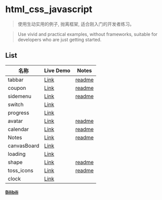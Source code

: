 # html_css_javascript

> 使用生动实用的例子, 抛离框架, 适合刚入门的开发者练习。

> Use vivid and practical examples, without frameworks, suitable for developers who are just getting started.

## List

| 名称          | Live Demo                                                         | Notes                                                                                   |
|-------------|-------------------------------------------------------------------|-----------------------------------------------------------------------------------------|
| tabbar      | [Link](https://cirolee.github.io/html_css_javascript/tabbar/)     | [readme](https://github.com/CiroLee/html_css_javascript/blob/main/tabbar/README.md)     |
| coupon      | [Link](https://cirolee.github.io/html_css_javascript/coupons/)    | [readme](https://github.com/CiroLee/html_css_javascript/blob/main/coupons/README.md)    |
| sidemenu    | [Link](https://cirolee.github.io/html_css_javascript/sidemenu/)   | [readme](https://github.com/CiroLee/html_css_javascript/blob/main/sidemenu/README.md)   |
| switch      | [Link](https://cirolee.github.io/html_css_javascript/switch/)     |                                                                                         |
| progress    | [Link](https://cirolee.github.io/html_css_javascript/progress/)   |                                                                                         |
| avatar      | [Link](https://cirolee.github.io/html_css_javascript/avatar/)     | [readme](https://github.com/CiroLee/html_css_javascript/blob/main/tabbar/README.md)     |
| calendar    | [Link](https://cirolee.github.io/html_css_javascript/calendar/)   | [readme](https://github.com/CiroLee/html_css_javascript/blob/main/calendar/readme.md)   |
| Notes       | [Link](https://cirolee.github.io/html_css_javascript/notes/)      | [readme](https://github.com/CiroLee/html_css_javascript/blob/main/notes/README.md)      |
| canvasBoard | [Link](https://cirolee.github.io/html_css_javascript/drawing/)    |                                                                                         |
| loading     | [Link](https://cirolee.github.io/html_css_javascript/loading/)    |                                                                                         |
| shape       | [Link](https://cirolee.github.io/html_css_javascript/shape/)      | [readme](https://github.com/CiroLee/html_css_javascript/blob/main/shape/README.md)      |
| toss_icons  | [Link](https://cirolee.github.io/html_css_javascript/toss_icons/) | [readme](https://github.com/CiroLee/html_css_javascript/blob/main/toss_icons/README.md) |
| clock  | [Link](https://cirolee.github.io/html_css_javascript/clock/) | |

#### [Bilibili](https://space.bilibili.com/470243907)